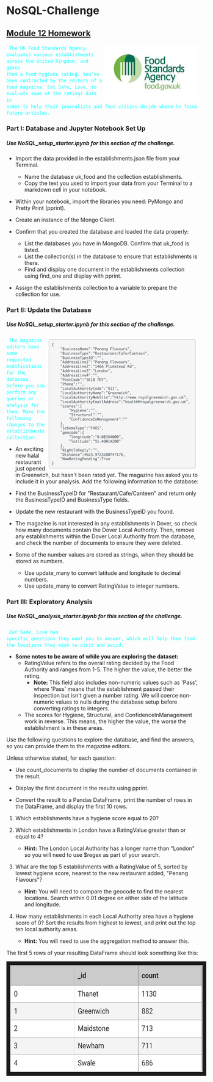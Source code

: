 # NoSQL-Challenge 
## <ins> Module 12 Homework </ins>
<img align="right" width="250" height="150" src="https://github.com/molleighH/NoSQL-Challenge/blob/main/Resources/uk%20food%20standards%20agency.jpeg?raw=true">

<code style="color : aqua"> <samp>The UK Food Standards Agency evaluates various establishments across the United Kingdom, and gives them a food hygiene rating. You've been contracted by the editors of a food magazine, Eat Safe, Love, to evaluate some of the ratings data in order to help their journalists and food critics decide where to focus future articles.</samp> </code>


 ### Part I: Database and Jupyter Notebook Set Up

##### Use NoSQL_setup_starter.ipynb for this section of the challenge.
    
* Import the data provided in the establishments.json file from your Terminal. 
    * Name the database uk_food and the collection establishments. 
    * Copy the text you used to import your data from your Terminal to a markdown cell in your notebook.

* Within your notebook, import the libraries you need: PyMongo and Pretty Print (pprint).

* Create an instance of the Mongo Client.

* Confirm that you created the database and loaded the data properly:

    * List the databases you have in MongoDB. Confirm that uk_food is listed.
    * List the collection(s) in the database to ensure that establishments is there.
    * Find and display one document in the establishments collection using find_one and display with pprint.
    
* Assign the establishments collection to a variable to prepare the collection for use.

### Part II: Update the Database

##### Use NoSQL_setup_starter.ipynb for this section of the challenge.

<img align="right" width="400" height="350" src="https://github.com/molleighH/NoSQL-Challenge/blob/main/Resources/addcodem12.png?raw=true">

<code style="color : aqua"> <samp>The magazine editors have some requested modifications for the database before you can perform any queries or analysis for them. Make the following changes to the establishments collection:</samp> </code>

* An exciting new halal restaurant just opened in Greenwich, but hasn't been rated yet. The magazine has asked you to include it in your analysis. Add the following information to the database:

* Find the BusinessTypeID for "Restaurant/Cafe/Canteen" and return only the BusinessTypeID and BusinessType fields.

* Update the new restaurant with the BusinessTypeID you found.

* The magazine is not interested in any establishments in Dover, so check how many documents contain the Dover Local Authority. Then, remove any establishments within the Dover Local Authority from the database, and check the number of documents to ensure they were deleted.

* Some of the number values are stored as strings, when they should be stored as numbers.

    * Use update_many to convert latitude and longitude to decimal numbers.
    * Use update_many to convert RatingValue to integer numbers.

### Part III: Exploratory Analysis

##### Use NoSQL_analysis_starter.ipynb for this section of the challenge.

<code style="color : aqua"> <samp>*Eat Safe, Love* has specific questions they want you to answer, which will help them find the locations they wish to visit and avoid.</samp> </code>

+ **Some notes to be aware of while you are exploring the dataset:**
    + RatingValue refers to the overall rating decided by the Food Authority and ranges from 1-5. The higher the value, the better the rating.
        + **Note:** This field also includes non-numeric values such as 'Pass', where 'Pass' means that the establishment passed their inspection but isn't given a number rating. We will coerce non-numeric values to nulls during the database setup before converting ratings to integers.
    + The scores for Hygiene, Structural, and ConfidenceInManagement work in reverse. This means, the higher the value, the worse the establishment is in these areas.

Use the following questions to explore the database, and find the answers, so you can provide them to the magazine editors.

Unless otherwise stated, for each question:

* Use count_documents to display the number of documents contained in the result.

* Display the first document in the results using pprint.

* Convert the result to a Pandas DataFrame, print the number of rows in the DataFrame, and display the first 10 rows.

1. Which establishments have a hygiene score equal to 20?

2. Which establishments in London have a RatingValue greater than or equal to 4?
    - **Hint:** The London Local Authority has a longer name than "London" so you will need to use $regex as part of your search.

3. What are the top 5 establishments with a RatingValue of 5, sorted by lowest hygiene score, nearest to the new restaurant added, "Penang Flavours"?
    - **Hint:** You will need to compare the geocode to find the nearest locations. Search within 0.01 degree on either side of the latitude and longitude.

4. How many establishments in each Local Authority area have a hygiene score of 0? Sort the results from highest to lowest, and print out the top ten local authority areas.
    - **Hint:** You will need to use the aggregation method to answer this.

The first 5 rows of your resulting DataFrame should look something like this:
<p align="center">
<img src="https://github.com/molleighH/NoSQL-Challenge/blob/main/Resources/part3M12chart.png?raw=true" width="600" height="280" border="10"/>
</p>